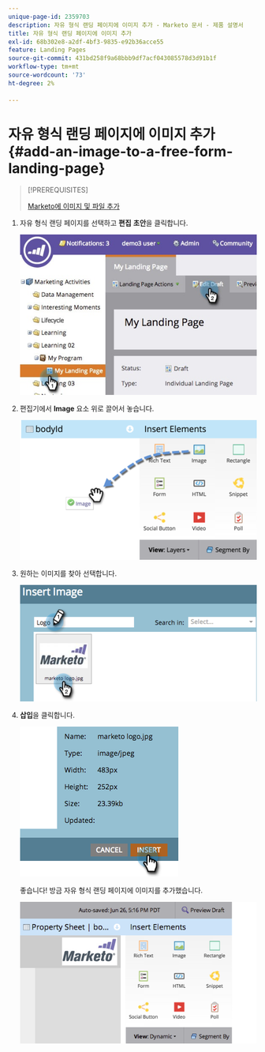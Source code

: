 ```yaml
---
unique-page-id: 2359703
description: 자유 형식 랜딩 페이지에 이미지 추가 - Marketo 문서 - 제품 설명서
title: 자유 형식 랜딩 페이지에 이미지 추가
exl-id: 68b302e8-a2df-4bf3-9835-e92b36acce55
feature: Landing Pages
source-git-commit: 431bd258f9a68bbb9df7acf043085578d3d91b1f
workflow-type: tm+mt
source-wordcount: '73'
ht-degree: 2%

---
```


# 자유 형식 랜딩 페이지에 이미지 추가 {#add-an-image-to-a-free-form-landing-page}

>[!PREREQUISITES]
>
>[Marketo에 이미지 및 파일 추가](/help/marketo/product-docs/demand-generation/images-and-files/add-images-and-files-to-marketo.md)

1. 자유 형식 랜딩 페이지를 선택하고 **편집** **초안**&#x200B;을 클릭합니다.

   ![](assets/landingpageeditdraft.jpg)

1. 편집기에서 **Image** 요소 위로 끌어서 놓습니다.

   ![](assets/image2015-5-21-15-3a38-3a58.png)

1. 원하는 이미지를 찾아 선택합니다.

   ![](assets/image2014-9-16-14-3a35-3a59.png)

1. **삽입**&#x200B;을 클릭합니다.

   ![](assets/image2014-9-16-15-3a3-3a48.png)

   좋습니다! 방금 자유 형식 랜딩 페이지에 이미지를 추가했습니다.

   ![](assets/image2015-5-21-15-3a40-3a11.png)
